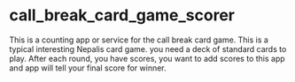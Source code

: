 # call_break_card_game_scorer
This is a counting app or service for the call break card game. This is a typical interesting Nepalis card game. you need a deck of standard cards to play. After each round, you have scores, you want to add scores to this app and app will tell your final score for winner.
